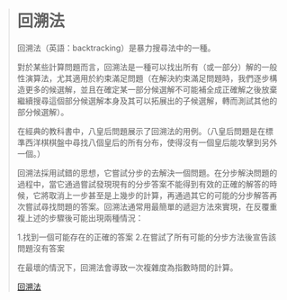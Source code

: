 ># 回溯法
>
>回溯法（英語：backtracking）是暴力搜尋法中的一種。
>
>對於某些計算問題而言，回溯法是一種可以找出所有（或一部分）解的一般性演算法，尤其適用於約束滿足問題（在解決約束滿足問題時，我們逐步構造更多的候選解，並且在確定某一部分候選解不可能補全成正確解之後放棄繼續搜尋這個部分候選解本身及其可以拓展出的子候選解，轉而測試其他的部分候選解）。
>
>在經典的教科書中，八皇后問題展示了回溯法的用例。（八皇后問題是在標準西洋棋棋盤中尋找八個皇后的所有分布，使得沒有一個皇后能攻擊到另外一個。）
>
>回溯法採用試錯的思想，它嘗試分步的去解決一個問題。在分步解決問題的過程中，當它通過嘗試發現現有的分步答案不能得到有效的正確的解答的時候，它將取消上一步甚至是上幾步的計算，再通過其它的可能的分步解答再次嘗試尋找問題的答案。回溯法通常用最簡單的遞迴方法來實現，在反覆重複上述的步驟後可能出現兩種情況：
>
>1.找到一個可能存在的正確的答案
>2.在嘗試了所有可能的分步方法後宣告該問題沒有答案
>
>在最壞的情況下，回溯法會導致一次複雜度為指數時間的計算。
>
>[回溯法](https://zh.wikipedia.org/wiki/回溯法)